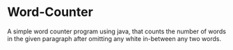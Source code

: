 # Word-Counter
A simple word counter program using java, that counts the number of words in the given paragraph after omitting any white in-between any two words.
